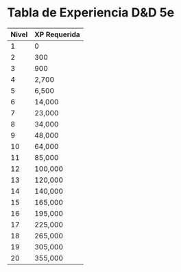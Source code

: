 # Tabla de Experiencia D&D 5e

| Nivel | XP Requerida |
| ----- | ------------ |
| 1     | 0            |
| 2     | 300          |
| 3     | 900          |
| 4     | 2,700        |
| 5     | 6,500        |
| 6     | 14,000       |
| 7     | 23,000       |
| 8     | 34,000       |
| 9     | 48,000       |
| 10    | 64,000       |
| 11    | 85,000       |
| 12    | 100,000      |
| 13    | 120,000      |
| 14    | 140,000      |
| 15    | 165,000      |
| 16    | 195,000      |
| 17    | 225,000      |
| 18    | 265,000      |
| 19    | 305,000      |
| 20    | 355,000      |


